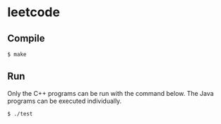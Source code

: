 # leetcode

## Compile

```sh
$ make
```

## Run

Only the C++ programs can be run with the command below. The Java programs can 
be executed individually.

```sh
$ ./test
```
